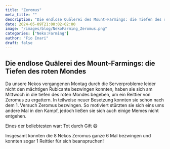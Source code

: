 ```yaml
---
title: "Zeromus"
meta_title: ""
description: "Die endlose Quälerei des Mount-Farmings: die Tiefen des roten Mondes"
date: 2024-05-09T21:00:02+02:00
image: "/images/blog/NekoFarming_Zeromus.png"
categories: ["Neko:Farming"]
author: "Fio Inari"
draft: false
---
```


## Die endlose Quälerei des Mount-Farmings: die Tiefen des roten Mondes

Da unsere Nekos vergangenen Montag durch die Serverprobleme leider nicht den mächtigen Rubicante bezwingen konnten, haben sie sich am Mittwoch in die tiefen des roten Mondes begeben, um ein Reittier von Zeromus zu ergattern. In teilweise neuer Besetzung konnten sie schon nach dem 1. Versuch Zeromus bezwingen. So motiviert stürzten sie sich eins ums andere Mal in den Kampf, jedoch ließen sie sich auch einige Memes nicht entgehen. 

Eines der beliebtesten war: Tot durch Gift :smile:

Insgesamt konnten die 8 Nekos Zeromus ganze 6 Mal bezwingen und konnten sogar 1 Reittier für sich beanspruchen!
